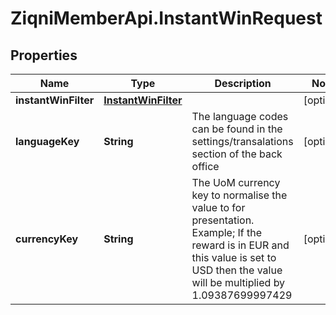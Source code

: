 # ZiqniMemberApi.InstantWinRequest

## Properties

Name | Type | Description | Notes
------------ | ------------- | ------------- | -------------
**instantWinFilter** | [**InstantWinFilter**](InstantWinFilter.md) |  | [optional] 
**languageKey** | **String** | The language codes can be found in the settings/transalations section of the back office | [optional] 
**currencyKey** | **String** | The UoM currency key to normalise the value to for presentation. Example; If the reward is in EUR and this value is set to USD then the value will be multiplied by 1.09387699997429 | [optional] 


